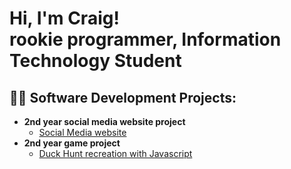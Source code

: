 <h1>Hi, I'm Craig! <br/><a>rookie programmer</a>, <a>Information Technology Student</a></h1>

<h2>👨‍💻 Software Development Projects:</h2>

- <b>2nd year social media website project</b>
  - [Social Media website](https://github.com/Arvenn03/social-media-website)
- <b>2nd year game project </b>
  - [Duck Hunt recreation with Javascript](https://github.com/Arvenn03/Duck-Hunt-game-recreation)
